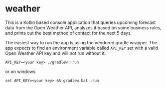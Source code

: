 # weather

This is a Kotlin based console application that queries upcoming forecast data from the Open Weather API, analyzes it based on some business rules, and prints out the best method of contact for the next 5 days. 

The easiest way to run the app is using the vendored gradle wrapper. The app expects to find an environment variable called `API_KEY` set with a valid Open Weather API key and will not run without it. 

```
API_KEY=<your key> ./gradlew :run
```
or on windows
```
set API_KEY=<your key> && gradlew.bat :run
```
